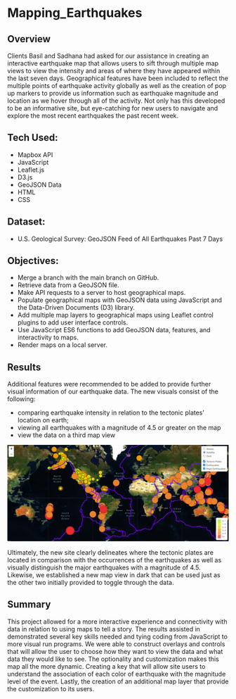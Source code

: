# Mapping_Earthquakes

## Overview
Clients Basil and Sadhana had asked for our assistance in creating an interactive earthquake map that allows users to sift through multiple map views to view the intensity and areas of where they have appeared within the last seven days. Geographical features have been included to reflect the multiple points of earthquake activity globally as well as the creation of pop up markers to provide us information such as earthquake magnitude and location as we hover through all of the activity. Not only has this developed to be an informative site, but eye-catching for new users to navigate and explore the most recent earthquakes the past recent week.

## Tech Used:
- Mapbox API
- JavaScript
- Leaflet.js
- D3.js
- GeoJSON Data
- HTML
- CSS

## Dataset: 
- U.S. Geological Survey: GeoJSON Feed of All Earthquakes Past 7 Days

## Objectives:
- Merge a branch with the main branch on GitHub.
- Retrieve data from a GeoJSON file.
- Make API requests to a server to host geographical maps.
- Populate geographical maps with GeoJSON data using JavaScript and the Data-Driven Documents (D3) library.
- Add multiple map layers to geographical maps using Leaflet control plugins to add user interface controls.
- Use JavaScript ES6 functions to add GeoJSON data, features, and interactivity to maps.
- Render maps on a local server.

## Results
Additional features were recommended to be added to provide further visual information of our earthquake data. The new visuals consist of the following:
-	comparing earthquake intensity in relation to the tectonic plates’ location on earth; 
-	viewing all earthquakes with a magnitude of 4.5 or greater on the map
-	view the data on a third map view

![map](Earthquake_Challenge/images/fullsizemap.png)

Ultimately, the new site clearly delineates where the tectonic plates are located in comparison with the occurrences of the earthquakes as well as visually distinguish the major earthquakes with a magnitude of 4.5. Likewise, we established a new map view in dark that can be used just as the other two initially provided to toggle through the data. 

## Summary 
This project allowed for a more interactive experience and connectivity with data in relation to using maps to tell a story. The results assisted in demonstrated several key skills needed and tying coding from JavaScript to more visual run programs. We were able to construct overlays and controls that will allow the user to choose how they want to view the data and what data they would like to see. The optionality and customization makes this map all the more dynamic. Creating a key that will allow site users to understand the association of each color of earthquake with the magnitude level of the event. Lastly, the creation of an additional map layer that provide the customization to its users. 
